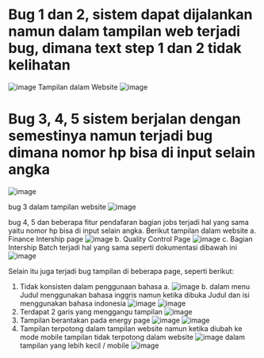 # Bug 1 dan 2, sistem dapat dijalankan namun dalam tampilan web terjadi bug, dimana text step 1 dan 2 tidak kelihatan
![image](https://github.com/user-attachments/assets/f004dee8-9888-45bb-bc1c-d6bf8dcae304)
Tampilan dalam Website
![image](https://github.com/user-attachments/assets/64962bdf-0ce6-4f30-b73a-33a785b8912e)

# Bug 3, 4, 5 sistem berjalan dengan semestinya namun terjadi bug dimana nomor hp bisa di input selain angka
![image](https://github.com/user-attachments/assets/fa7935ab-53e8-4934-9f8a-8d4efd7ae8b2)

bug 3 dalam tampilan website
![image](https://github.com/user-attachments/assets/08c9e33a-903d-4ab1-a512-c93a97c55590)

bug 4, 5 dan beberapa fitur pendafaran bagian jobs terjadi hal yang sama yaitu nomor hp bisa di input selain angka. Berikut tampilan dalam website
a. Finance Intership page
  ![image](https://github.com/user-attachments/assets/5300a0df-9f32-4273-b3db-894fe2041bed)
b. Quality Control Page
  ![image](https://github.com/user-attachments/assets/eeaf105d-cbd5-467a-a08c-0c034c332cf6)
c. Bagian Intership Batch terjadi hal yang sama seperti dokumentasi dibawah ini
  ![image](https://github.com/user-attachments/assets/f8ea3781-c7eb-46cf-9ce4-10bb00e0d4f5)

Selain itu juga terjadi bug tampilan di beberapa page, seperti berikut:
1. Tidak konsisten dalam penggunaan bahasa
   a. ![image](https://github.com/user-attachments/assets/4a245c83-6475-4425-9886-44185189b2a7)
   b. dalam menu Judul menggunakan bahasa inggris namun ketika dibuka Judul dan isi menggunakan bahasa indonesia
      ![image](https://github.com/user-attachments/assets/cbb2ffa4-4529-4822-a5c1-89e9d9d89744)
      ![image](https://github.com/user-attachments/assets/c273a6ac-595b-44c9-9063-004c2559dc99)
2. Terdapat 2 garis yang menggangu tampilan
   ![image](https://github.com/user-attachments/assets/d567bc3e-7b8f-48a6-90a4-6f8b7e1cf48c)
3. Tampilan berantakan pada energy page
   ![image](https://github.com/user-attachments/assets/b71a9a66-2b33-4486-ad5c-ff588ad95800)
   ![image](https://github.com/user-attachments/assets/ce1efa62-770c-4933-8b1d-6945ba56b7cc)
4. Tampilan terpotong dalam tampilan website namun ketika diubah ke mode mobile tampilan tidak terpotong
   dalam website
   ![image](https://github.com/user-attachments/assets/c089ed17-d0ba-46d1-97e5-9d42225b47c5)
   dalam tampilan yang lebih kecil / mobile
   ![image](https://github.com/user-attachments/assets/584f9168-5bb2-4f0b-835d-17fefefba0a1)











